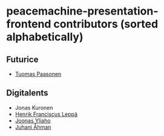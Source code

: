 # peacemachine-presentation-frontend contributors (sorted alphabetically)

## Futurice

* [Tuomas Paasonen](https://github.com/chlif)

## Digitalents

* Jonas Kuronen
* [Henrik Franciscus Leppä](https://github.com/henrik-leppa)
* [Joonas Yliaho](https://github.com/yliaho)
* [Juhani Åhman](https://github.com/juhanoi)
